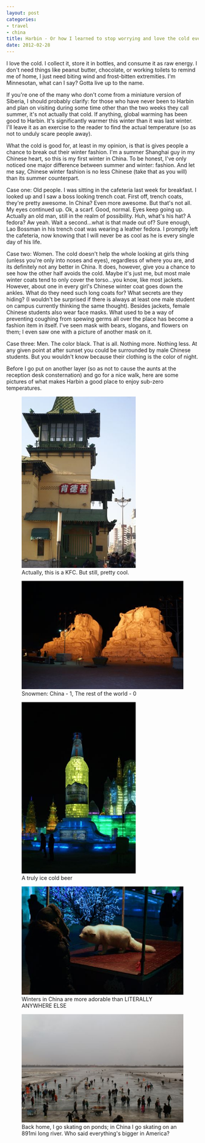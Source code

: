 ```yaml
---
layout: post
categories: 
- travel
- china
title: Harbin - Or how I learned to stop worrying and love the cold even more than I already do
date: 2012-02-28
---
```

I love the cold. I collect it, store it in bottles, and consume it as raw energy. I don't need things like peanut butter, chocolate, or working toilets to remind me of home, I just need biting wind and frost-bitten extremities. I'm Minnesotan, what can I say? Gotta live up to the name.

If you're one of the many who don't come from a miniature version of Siberia, I should probably clarify: for those who have never been to Harbin and plan on visiting during some time other than the two weeks they call summer, it's not actually that cold. If anything, global warming has been good to Harbin. It's significantly warmer this winter than it was last winter. I'll leave it as an exercise to the reader to find the actual temperature (so as not to unduly scare people away).
<!-- more -->
What the cold is good for, at least in my opinion, is that is gives people a chance to break out their winter fashion. I'm a summer Shanghai guy in my Chinese heart, so this is my first winter in China. To be honest, I've only noticed one major difference between summer and winter: fashion. And let me say, Chinese winter fashion is no less Chinese (take that as you will) than its summer counterpart.

Case one: Old people. I was sitting in the cafeteria last week for breakfast. I looked up and I saw a boss looking trench coat. First off, trench coats, they're pretty awesome. In China? Even more awesome. But that's not all. My eyes continued up. Ok, a scarf. Good, normal. Eyes keep going up. Actually an old man, still in the realm of possibility. Huh, what's his hat? A fedora? Aw yeah. Wait a second...what is that made out of? Sure enough, Lao Bossman in his trench coat was wearing a leather fedora. I promptly left the cafeteria, now knowing that I will never be as cool as he is every single day of his life.

Case two: Women. The cold doesn't help the whole looking at girls thing (unless you're only into noses and eyes), regardless of where you are, and its definitely not any better in China. It does, however, give you a chance to see how the other half avoids the cold. Maybe it's just me, but most male winter coats tend to only cover the torso...you know, like most jackets. However, about one in every girl's Chinese winter coat goes down the ankles. What do they need such long coats for? What secrets are they hiding? (I wouldn't be surprised if there is always at least one male student on campus currently thinking the same thought). Besides jackets, female Chinese students also wear face masks. What used to be a way of preventing coughing from spewing germs all over the place has become a fashion item in itself. I've seen mask with bears, slogans, and flowers on them; I even saw one with a picture of another mask on it.

Case three: Men. The color black. That is all. Nothing more. Nothing less. At any given point at after sunset you could be surrounded by male Chinese students. But you wouldn't know because their clothing is the color of night.

Before I go put on another layer (so as not to cause the aunts at the reception desk consternation) and go for a nice walk, here are some pictures of what makes Harbin a good place to enjoy sub-zero temperatures.

<figure>
	<img src="/images/harbin-kfc.jpg" />
	<figcaption>
		Actually, this is a KFC. But still, pretty cool.
	</figcaption>
</figure>
<figure>
	<img src="/images/harbin-snowmen.jpg" />
	<figcaption>
		Snowmen: China - 1, The rest of the world - 0
	</figcaption>
</figure>
<figure>
	<img src="/images/harbin-beer.jpg" />
	<figcaption>
		A truly ice cold beer
	</figcaption>
</figure>
<figure>
	<img src="/images/harbin-adorable.jpg" />
	<figcaption>
		Winters in China are more adorable than LITERALLY ANYWHERE ELSE
	</figcaption>
</figure>
<figure>
	<img src="/images/harbin-river.jpg" />
	<figcaption>
		Back home, I go skating on ponds; in China I go skating on an 891mi long river. Who said everything's bigger in America?
	</figcaption>
</figure>